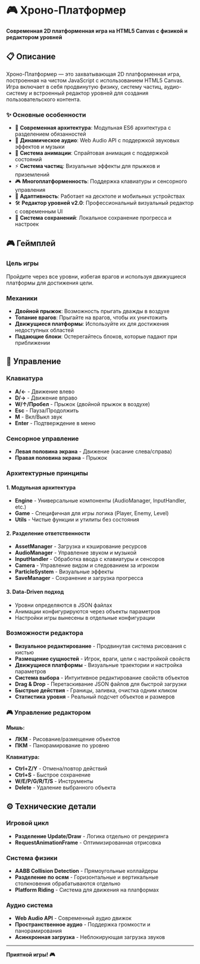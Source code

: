 # 🎮 Хроно-Платформер

**Современная 2D платформенная игра на HTML5 Canvas с физикой и редактором уровней**

## 📋 Описание

Хроно-Платформер — это захватывающая 2D платформенная игра, построенная на чистом JavaScript с использованием HTML5 Canvas. Игра включает в себя продвинутую физику, систему частиц, аудио-систему и встроенный редактор уровней для создания пользовательского контента.

### ✨ Основные особенности

- 🎯 **Современная архитектура**: Модульная ES6 архитектура с разделением обязанностей
- 🎵 **Динамическое аудио**: Web Audio API с поддержкой звуковых эффектов и музыки
- 🎨 **Система анимации**: Спрайтовая анимация с поддержкой состояний
- ⚡ **Система частиц**: Визуальные эффекты для прыжков и приземлений
- 🎮 **Многоплатформенность**: Поддержка клавиатуры и сенсорного управления
- 📱 **Адаптивность**: Работает на десктопе и мобильных устройствах
- 🛠️ **Редактор уровней v2.0**: Профессиональный визуальный редактор с современным UI
- 💾 **Система сохранений**: Локальное сохранение прогресса и настроек


## 🎮 Геймплей

### Цель игры
Пройдите через все уровни, избегая врагов и используя движущиеся платформы для достижения цели.

### Механики
- **Двойной прыжок**: Возможность прыгать дважды в воздухе
- **Топание врагов**: Прыгайте на врагов, чтобы их уничтожить
- **Движущиеся платформы**: Используйте их для достижения недоступных областей
- **Падающие блоки**: Остерегайтесь блоков, которые падают при приближении

## 🎯 Управление

### Клавиатура
- **A/←** - Движение влево
- **D/→** - Движение вправо  
- **W/↑/Пробел** - Прыжок (двойной прыжок в воздухе)
- **Esc** - Пауза/Продолжить
- **M** - Вкл/Выкл звук
- **Enter** - Подтверждение в меню

### Сенсорное управление
- **Левая половина экрана** - Движение (касание слева/справа)
- **Правая половина экрана** - Прыжок

### Архитектурные принципы

#### 1. Модульная архитектура
- **Engine** - Универсальные компоненты (AudioManager, InputHandler, etc.)
- **Game** - Специфичная для игры логика (Player, Enemy, Level)
- **Utils** - Чистые функции и утилиты без состояния

#### 2. Разделение ответственности
- **AssetManager** - Загрузка и кэширование ресурсов
- **AudioManager** - Управление звуком и музыкой
- **InputHandler** - Обработка ввода с клавиатуры и сенсоров
- **Camera** - Управление видом и следованием за игроком
- **ParticleSystem** - Визуальные эффекты
- **SaveManager** - Сохранение и загрузка прогресса

#### 3. Data-Driven подход
- Уровни определяются в JSON файлах
- Анимации конфигурируются через объекты параметров
- Настройки игры вынесены в отдельные конфигурации

### Возможности редактора
- **Визуальное редактирование** - Продвинутая система рисования с кистью
- **Размещение сущностей** - Игрок, враги, цели с настройкой свойств
- **Движущиеся платформы** - Визуальные траектории и настройка параметров
- **Система выбора** - Интуитивное редактирование свойств объектов
- **Drag & Drop** - Перетаскивание JSON файлов для быстрой загрузки
- **Быстрые действия** - Границы, заливка, очистка одним кликом
- **Статистика уровня** - Реальный подсчет объектов и размеров

### 🎮 Управление редактором
**Мышь:**
- **ЛКМ** - Рисование/размещение объектов
- **ПКМ** - Панорамирование по уровню  

**Клавиатура:**
- **Ctrl+Z/Y** - Отмена/повтор действий
- **Ctrl+S** - Быстрое сохранение
- **W/E/P/G/R/T/S** - Инструменты
- **Delete** - Удаление выбранного объекта

## ⚙️ Технические детали

### Игровой цикл
- **Разделение Update/Draw** - Логика отдельно от рендеринга
- **RequestAnimationFrame** - Оптимизированная отрисовка

### Система физики
- **AABB Collision Detection** - Прямоугольные коллайдеры
- **Разделение по осям** - Горизонтальные и вертикальные столкновения обрабатываются отдельно
- **Platform Riding** - Система для движения на платформах

### Аудио система
- **Web Audio API** - Современный аудио движок
- **Пространственное аудио** - Поддержка громкости и панорамирования
- **Асинхронная загрузка** - Неблокирующая загрузка звуков
---

**Приятной игры! 🎮**


